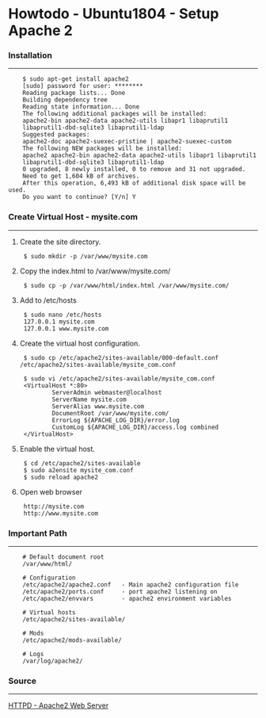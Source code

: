 Howtodo - Ubuntu1804 - Setup Apache 2
======================================


### Installation
---

        $ sudo apt-get install apache2
        [sudo] password for user: ********        
        Reading package lists... Done
        Building dependency tree       
        Reading state information... Done
        The following additional packages will be installed:
        apache2-bin apache2-data apache2-utils libapr1 libaprutil1
        libaprutil1-dbd-sqlite3 libaprutil1-ldap
        Suggested packages:
        apache2-doc apache2-suexec-pristine | apache2-suexec-custom
        The following NEW packages will be installed:
        apache2 apache2-bin apache2-data apache2-utils libapr1 libaprutil1
        libaprutil1-dbd-sqlite3 libaprutil1-ldap
        0 upgraded, 8 newly installed, 0 to remove and 31 not upgraded.
        Need to get 1,604 kB of archives.
        After this operation, 6,493 kB of additional disk space will be used.
        Do you want to continue? [Y/n] Y


### Create Virtual Host - mysite.com
---

1. Create the site directory.

        $ sudo mkdir -p /var/www/mysite.com
        

2. Copy the index.html to /var/www/mysite.com/

        $ sudo cp -p /var/www/html/index.html /var/www/mysite.com/


3. Add to /etc/hosts

        $ sudo nano /etc/hosts
        127.0.0.1 mysite.com
        127.0.0.1 www.mysite.com


4. Create the virtual host configuration.

        $ sudo cp /etc/apache2/sites-available/000-default.conf /etc/apache2/sites-available/mysite_com.conf

        $ sudo vi /etc/apache2/sites-available/mysite_com.conf
        <VirtualHost *:80>
                ServerAdmin webmaster@localhost
                ServerName mysite.com
                ServerAlias www.mysite.com
                DocumentRoot /var/www/mysite.com/
                ErrorLog ${APACHE_LOG_DIR}/error.log
                CustomLog ${APACHE_LOG_DIR}/access.log combined
        </VirtualHost>


5. Enable the virtual host.

        $ cd /etc/apache2/sites-available
        $ sudo a2ensite mysite_com.conf
        $ sudo reload apache2


6. Open web browser
        
        http://mysite.com
        http://www.mysite.com



### Important Path
---

        # Default document root
        /var/www/html/

        # Configuration
        /etc/apache2/apache2.conf   - Main apache2 configuration file
        /etc/apache2/ports.conf     - port apache2 listening on
        /etc/apache2/envvars        - apache2 environment variables

        # Virtual hosts
        /etc/apache2/sites-available/

        # Mods
        /etc/apache2/mods-available/

        # Logs
        /var/log/apache2/    


### Source
---
[HTTPD - Apache2 Web Server](https://help.ubuntu.com/lts/serverguide/httpd.html)